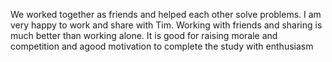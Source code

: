 We worked together as friends and helped each other solve problems. I am very happy to work and share with Tim. Working with friends and sharing is much better than working alone. It is good for raising morale and competition and agood motivation to complete the study with enthusiasm
